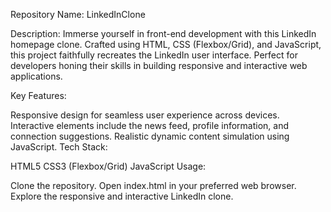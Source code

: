 Repository Name:
LinkedInClone

Description:
Immerse yourself in front-end development with this LinkedIn homepage clone. Crafted using HTML, CSS (Flexbox/Grid), and JavaScript, this project faithfully recreates the LinkedIn user interface. Perfect for developers honing their skills in building responsive and interactive web applications.

Key Features:

Responsive design for seamless user experience across devices.
Interactive elements include the news feed, profile information, and connection suggestions.
Realistic dynamic content simulation using JavaScript.
Tech Stack:

HTML5
CSS3 (Flexbox/Grid)
JavaScript
Usage:

Clone the repository.
Open index.html in your preferred web browser.
Explore the responsive and interactive LinkedIn clone.
